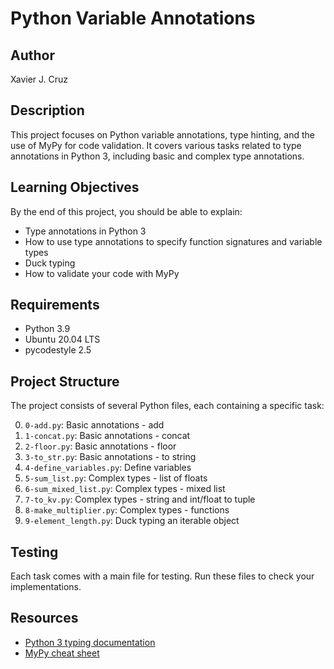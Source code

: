 # Python Variable Annotations

## Author
Xavier J. Cruz

## Description
This project focuses on Python variable annotations, type hinting, and the use of MyPy for code validation. It covers various tasks related to type annotations in Python 3, including basic and complex type annotations.

## Learning Objectives
By the end of this project, you should be able to explain:

- Type annotations in Python 3
- How to use type annotations to specify function signatures and variable types
- Duck typing
- How to validate your code with MyPy

## Requirements
- Python 3.9
- Ubuntu 20.04 LTS
- pycodestyle 2.5

## Project Structure
The project consists of several Python files, each containing a specific task:

0. `0-add.py`: Basic annotations - add
1. `1-concat.py`: Basic annotations - concat
2. `2-floor.py`: Basic annotations - floor
3. `3-to_str.py`: Basic annotations - to string
4. `4-define_variables.py`: Define variables
5. `5-sum_list.py`: Complex types - list of floats
6. `6-sum_mixed_list.py`: Complex types - mixed list
7. `7-to_kv.py`: Complex types - string and int/float to tuple
8. `8-make_multiplier.py`: Complex types - functions
9. `9-element_length.py`: Duck typing an iterable object

## Testing
Each task comes with a main file for testing. Run these files to check your implementations.

## Resources
- [Python 3 typing documentation](https://docs.python.org/3/library/typing.html)
- [MyPy cheat sheet](https://mypy.readthedocs.io/en/stable/cheat_sheet_py3.html)
